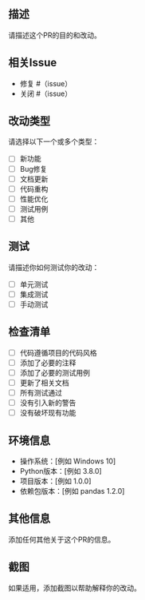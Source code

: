## 描述
请描述这个PR的目的和改动。

## 相关Issue
- 修复 #（issue）
- 关闭 #（issue）

## 改动类型
请选择以下一个或多个类型：
- [ ] 新功能
- [ ] Bug修复
- [ ] 文档更新
- [ ] 代码重构
- [ ] 性能优化
- [ ] 测试用例
- [ ] 其他

## 测试
请描述你如何测试你的改动：
- [ ] 单元测试
- [ ] 集成测试
- [ ] 手动测试

## 检查清单
- [ ] 代码遵循项目的代码风格
- [ ] 添加了必要的注释
- [ ] 添加了必要的测试用例
- [ ] 更新了相关文档
- [ ] 所有测试通过
- [ ] 没有引入新的警告
- [ ] 没有破坏现有功能

## 环境信息
- 操作系统：[例如 Windows 10]
- Python版本：[例如 3.8.0]
- 项目版本：[例如 1.0.0]
- 依赖包版本：[例如 pandas 1.2.0]

## 其他信息
添加任何其他关于这个PR的信息。

## 截图
如果适用，添加截图以帮助解释你的改动。 